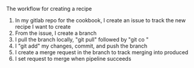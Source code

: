 The workflow for creating a recipe

1. In my gitlab repo for the cookbook, I create an issue to track the new recipe I want to create
2. From the issue, I create a branch
3. I pull the branch locally, "git pull" followed by "git co <branch>"
4. I "git add" my changes, commit, and push the branch
5. I create a merge request in the branch to track merging into produced
6. I set request to merge when pipeline succeeds
